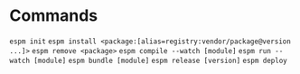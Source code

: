 Commands
==================

`espm init`
`espm install <package:[alias=registry:vendor/package@version ...]>`
`espm remove <package>`
`espm compile --watch [module]`
`espm run --watch [module]`
`espm bundle [module]`
`espm release [version]`
`espm deploy`

